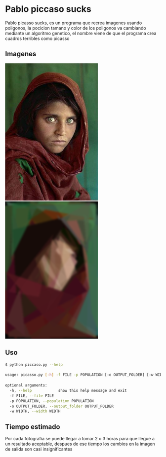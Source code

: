 # Pablo piccaso sucks

Pablo picasso sucks, es un programa que recrea imagenes usando poligonos, la pocicion tamano y color de los poligonos va cambiando mediante un algoritmo genetico, el nombre viene de que el programa crea cuadros terribles como picasso

## Imagenes

![alt text](./imgs/LaMuchachaAfgana.jpg) ![alt text](./imgs/LaMuchachaAfgana_out.png)

## Uso

```bash
$ python piccaso.py --help

usage: picasso.py [-h] -f FILE -p POPULATION [-o OUTPUT_FOLDER] [-w WIDTH]

optional arguments:
  -h, --help            show this help message and exit
  -f FILE, --file FILE
  -p POPULATION, --population POPULATION
  -o OUTPUT_FOLDER, --output_folder OUTPUT_FOLDER
  -w WIDTH, --width WIDTH
```

## Tiempo estimado

Por cada fotografia se puede llegar a tomar 2 o 3 horas para que llegue a un resultado aceptable, despues de ese tiempo los cambios en la imagen de salida son casi insignificantes
